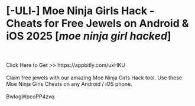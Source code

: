 # [-ULl-] Moe Ninja Girls Hack - Cheats for Free Jewels on Android & iOS 2025 [*moe ninja girl hacked*]
<br>
<br>Click Here to Get >> https://appbitly.com/uxHKU

<br>
<br>Claim free jewels with our amazing Moe Ninja Girls Hack tool. Use these Moe Ninja Girls Cheats on any Android / iOS phone.
<br>
<br>BwIogWpcoPP4zvq


